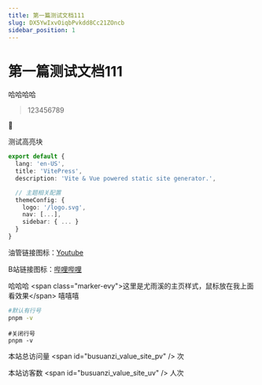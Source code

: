```yaml
---
title: 第一篇测试文档111
slug: DX5YwIxvOiqbPvkdd8Cc21ZOncb
sidebar_position: 1
---
```



# 第一篇测试文档111

哈哈哈哈

> 123456789

<div class="callout callout-bg-2 callout-border-2">
<div class='callout-emoji'>📌</div>
<p>测试高亮块</p>
</div>

```ts
export default {
  lang: 'en-US',
  title: 'VitePress',
  description: 'Vite & Vue powered static site generator.',

  // 主题相关配置
  themeConfig: {
    logo: '/logo.svg',
    nav: [...],
    sidebar: { ... }
  }
}
```

油管链接图标：[Youtube](https://www.youtube.com/)

B站链接图标：[哔哩哔哩](https://www.bilibili.com/)

哈哈哈 &lt;span class="marker-evy"&gt;这里是尤雨溪的主页样式，鼠标放在我上面看效果&lt;/span&gt; 嘻嘻嘻

```bash
#默认有行号
pnpm -v
```

```text
#关闭行号
pnpm -v
```

本站总访问量 &lt;span id="busuanzi_value_site_pv" /&gt; 次

本站访客数 &lt;span id="busuanzi_value_site_uv" /&gt; 人次

